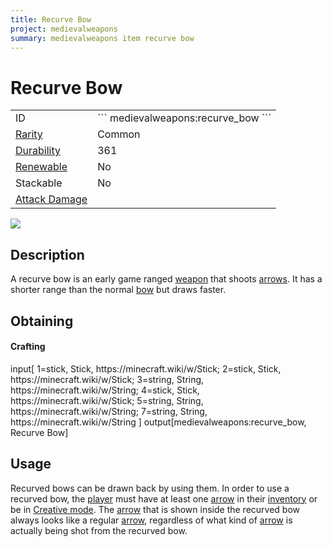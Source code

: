```yaml
---
title: Recurve Bow
project: medievalweapons
summary: medievalweapons item recurve bow
---
```

# Recurve Bow
<div class="main_table">
<div class="left_main_table">
<table class="left_table">
    <tbody>
        <tr>
            <td class="first-column">ID</td>
            <td class="second-column">
            ```
            medievalweapons:recurve_bow
            ```
            </td>
        </tr>
        <tr id="linear-top">
            <td class="first-column"><a href="https://minecraft.wiki/w/Rarity" target="_blank">Rarity</a></td>
            <td class="second-column">Common</td>
        </tr>
        <tr id="linear-top">
            <td class="first-column"><a href="https://minecraft.wiki/w/Durability" target="_blank">Durability</a></td>
            <td class="second-column">361</td>
        </tr>
        <tr id="linear-top">
            <td class="first-column"><a href="https://minecraft.wiki/w/Renewable_resource" target="_blank">Renewable</a></td>
            <td class="second-column">No</td>
        </tr>
        <tr id="linear-top">
            <td class="first-column">Stackable</td>
            <td class="second-column">No</td>
        </tr>
        <tr id="linear-top">
            <td class="first-column"><a href="https://minecraft.wiki/w/Damage" target="_blank">Attack Damage</a></td>
            <td class="second-column icon-element" icon-count="4" icon-id="projectile" icon-exclusive></td>
        </tr>
    </tbody>
</table>
</div>
    <img src="/wiki/assets/medievalweapons/items/recurve_bow.png" loading="lazy" class="right_img_table"/>
</div>

## Description
A recurve bow is an early game ranged [weapon](https://minecraft.wiki/w/Weapon) that shoots [arrows](https://minecraft.wiki/w/Arrow). It has a shorter range than the normal [bow](https://minecraft.wiki/w/Bow) but draws faster.

## Obtaining
#### Crafting
<div id="crafting-table">
<div class="crafting-element" crafting-type="vanilla_crafting">
input[
    1=stick, Stick, https://minecraft.wiki/w/Stick;
    2=stick, Stick, https://minecraft.wiki/w/Stick;
    3=string, String, https://minecraft.wiki/w/String;
    4=stick, Stick, https://minecraft.wiki/w/Stick;
    5=string, String, https://minecraft.wiki/w/String;
    7=string, String, https://minecraft.wiki/w/String
]
output[medievalweapons:recurve_bow, Recurve Bow]
</div>
</div>

## Usage
Recurved bows can be drawn back by using them. In order to use a recurved bow, the [player](https://minecraft.wiki/w/Player) must have at least one [arrow](https://minecraft.wiki/w/Arrow) in their [inventory](https://minecraft.wiki/w/Inventory) or be in [Creative mode](https://minecraft.wiki/w/Creative). The [arrow](https://minecraft.wiki/w/Arrow) that is shown inside the recurved bow always looks like a regular [arrow](https://minecraft.wiki/w/Arrow), regardless of what kind of [arrow](https://minecraft.wiki/w/Arrow) is actually being shot from the recurved bow.
